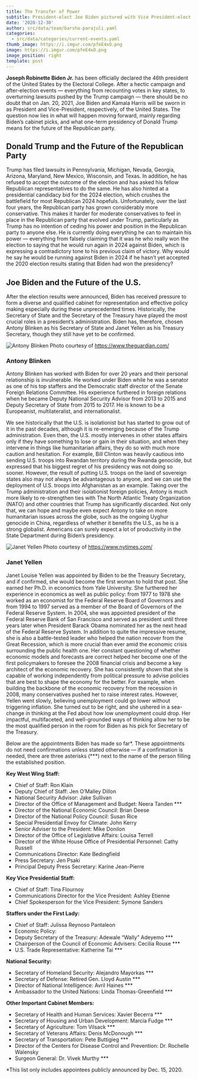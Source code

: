 ```yaml
---
title: The Transfer of Power
subtitle: President-elect Joe Biden pictured with Vice President-elect Kamala Harris.
date: '2020-12-30'
author: src/data/team/barsha-parajuli.yaml
categories:
  - src/data/categories/current-events.yaml
thumb_image: https://i.imgur.com/pfeE4xO.png
image: https://i.imgur.com/pfeE4xO.png
image_position: right
template: post
---
```


**Joseph Robinette Biden Jr.** has been officially declared the 46th president of the United States by the Electoral College. After a hectic campaign and after-election events — everything from recounting votes in key states, to overturning lawsuits pushed by the Trump campaign — there should be no doubt that on Jan. 20, 2021, Joe Biden and Kamala Harris will be sworn in as President and Vice-President, respectively, of the United States. The question now lies in what will happen moving forward, mainly regarding Biden’s cabinet picks, and what one-term presidency of Donald Trump means for the future of the Republican party. 

## Donald Trump and the Future of the Republican Party
Trump has filed lawsuits in Pennsylvania, Michigan, Nevada, Georgia, Arizona, Maryland, New Mexico, Wisconsin, and Texas. In addition, he has refused to accept the outcome of the election and has asked his fellow Republican representatives to do the same. He has also hinted at a presidential candidacy bid for the 2024 election, which crushes the battlefield for most Republican 2024 hopefuls. Unfortunately, over the last four years, the Republican party has grown considerably more conservative. This makes it harder for moderate conservatives to feel in place in the Republican party that evolved under Trump, particularly as Trump has no intention of ceding his power and position in the Republican party to anyone else. He is currently doing everything he can to maintain his power — everything from falsely claiming that it was he who really won the election to saying that he would run again in 2024 against Biden, which is expressing a contradictory tone to his previous claim of victory. Why would he say he would be running against Biden in 2024 if he hasn’t yet accepted the 2020 election results stating that Biden had won the presidency?

## Joe Biden and the Future of the U.S.
After the election results were announced, Biden has received pressure to form a diverse and qualified cabinet for representation and effective policy making especially during these unprecedented times. Historically, the Secretary of State and the Secretary of the Treasury have played the most crucial roles in a president’s administration. Biden has, therefore, chosen Antony Blinken as his Secretary of State and Janet Yellen as his Treasury Secretary, though they still have yet to be confirmed. 

![Antony Blinken](https://i.imgur.com/zYUcZaX.png)
Photo courtesy of https://www.theguardian.com/

### Antony Blinken 
Antony Blinken has worked with Biden for over 20 years and their personal relationship is invulnerable. He worked under Biden while he was a senator as one of his top staffers and the Democratic staff director of the Senate Foreign Relations Committee. His experience furthered in foreign relations when he became Deputy National Security Advisor from 2013 to 2015 and Deputy Secretary of State from 2015 to 2017. He is known to be a Europeanist, multilateralist, and internationalist. 

We see historically that the U.S. is isolationist but has started to grow out of it in the past decades, although it is re-emerging because of the Trump administration. Even then, the U.S. mostly intervenes in other states affairs only if they have something to lose or gain in their situation, and when they intervene in things like humanitarian affairs, they do so with much more caution and hesitation. For example, Bill Clinton was heavily cautious into sending U.S. troops into Rwandan territory during the Rwanda genocide, but expressed that his biggest regret of his presidency was not doing so sooner. However, the result of putting U.S. troops on the land of sovereign states also may not always be advantageous to anyone, and we can use the deployment of U.S. troops into Afghanistan as an example. Taking over the Trump administration and their isolationist foreign policies, Antony is much more likely to re-strengthen ties with The North Atlantic Treaty Organization (NATO) and other countries that Trump has significantly discarded. Not only that, we can hope and maybe even expect Antony to take on more humanitarian issues across the globe, such as the ongoing Uyghur genocide in China, regardless of whether it benefits the U.S., as he is a strong globalist. Americans can surely expect a lot of productivity in the State Department during Biden’s presidency. 

![Janet Yellen](https://i.imgur.com/nilR2R5.png)
Photo courtesy of https://www.nytimes.com/

### Janet Yellen
Janet Louise Yellen was appointed by Biden to be the Treasury Secretary, and if confirmed, she would become the first woman to hold that post. She earned her Ph.D. in economics from Yale University. She furthered her experience in economics as well as public policy: from 1977 to 1978 she worked as an economist for the Federal Reserve Board of Governors and from 1994 to 1997 served as a member of the Board of Governors of the Federal Reserve System. In 2004, she was appointed president of the Federal Reserve Bank of San Francisco and served as president until three years later when President Barack Obama nominated her as the next head of the Federal Reserve System. In addition to quite the impressive resume, she is also a battle-tested leader who helped the nation recover from the Great Recession, which is more crucial than ever amid the economic crisis surrounding the public health one. Her constant questioning of whether economic models and forecasts are correct helped her become one of the first policymakers to foresee the 2008 financial crisis and become a key architect of the economic recovery. She has consistently shown that she is capable of working independently from political pressure to advise policies that are best to shape the economy for the better. For example, when building the backbone of the economic recovery from the recession in 2008, many conservatives pushed her to raise interest rates. However, Yellen went slowly, believing unemployment could go lower without triggering inflation. She turned out to be right, and she ushered in a sea-change in thinking at the Fed about how low unemployment could drop. Her impactful, multifaceted, and well-grounded ways of thinking allow her to be the most qualified person in the room for Biden as his pick for Secretary of the Treasury.

Below are the appointments Biden has made so far*. These appointments do not need confirmations unless stated otherwise — if a confirmation is needed, there are three asterisks (***) next to the name of the person filling the established position. 

**Key West Wing Staff:**
- Chief of Staff: Ron Klain 
- Deputy Chief of Staff: Jen O’Malley Dillon 
- National Security Advisor: Jake Sullivan 
- Director of the Office of Management and Budget: Neera Tanden ***
- Director of the National Economic Council: Brian Deese 
- Director of the National Policy Council: Susan Rice
- Special Presidential Envoy for Climate: John Kerry
- Senior Adviser to the President: Mike Donilon 
- Director of the Office of Legislative Affairs: Louisa Terrell 
- Director of the White House Office of Presidential Personnel: Cathy Russell 
- Communications Director: Kate Bedingfield 
- Press Secretary: Jen Psaki 
- Principal Deputy Press Secretary: Karine Jean-Pierre 

**Key Vice Presidential Staff:**
- Chief of Staff: Tina Flournoy 
- Communications Director for the Vice President: Ashley Etienne 
- Chief Spokesperson for the Vice President: Symone Sanders 

**Staffers under the First Lady:**
- Chief of Staff: Julissa Reynoso Pantaleon
- Economic Policy: 
- Deputy Secretary of the Treasury: Adewale “Wally” Adeyemo ***
- Chairperson of the Council of Economic Advisers: Cecilia Rouse ***
- U.S. Trade Representative: Katherine Tai ***

**National Security:**
- Secretary of Homeland Security: Alejandro Mayorkas ***
- Secretary of Defense: Retired Gen. Lloyd Austin ***
- Director of National Intelligence: Avril Haines ***
- Ambassador to the United Nations: Linda Thomas-Greenfield ***

**Other Important Cabinet Members:**
- Secretary of Health and Human Services: Xavier Becerra ***
- Secretary of Housing and Urban Development: Marcia Fudge ***
- Secretary of Agriculture: Tom Vilsack ***
- Secretary of Veterans Affairs: Denis McDonough ***
- Secretary of Transportation: Pete Buttigieg ***
- Director of the Centers for Disease Control and Prevention: Dr. Rochelle Walensky 
- Surgeon General: Dr. Vivek Murthy ***

*This list only includes appointees publicly announced by Dec. 15, 2020.
